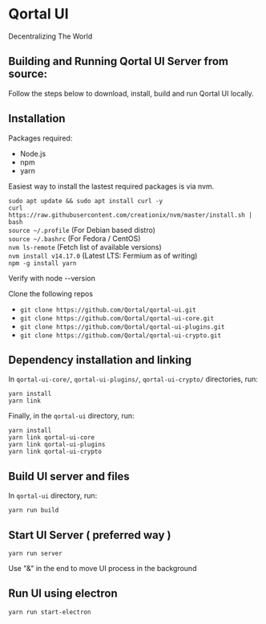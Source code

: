 # Qortal UI 

Decentralizing The World

Building and Running Qortal UI Server from source:
-----------------------------------------------------
Follow the steps below to download, install, build and run Qortal UI locally.


Installation
------------
Packages required:
 - Node.js
 - npm
 - yarn

Easiest way to install the lastest required packages is via nvm. 

``` sudo apt update && sudo apt install curl -y ``` <br/>
``` curl https://raw.githubusercontent.com/creationix/nvm/master/install.sh | bash ``` <br/>
``` source ~/.profile ``` (For Debian based distro) <br/>
``` source ~/.bashrc ``` (For Fedora / CentOS) <br/>
``` nvm ls-remote ``` (Fetch list of available versions) <br/>
``` nvm install v14.17.0 ```  (Latest LTS: Fermium as of writing) <br/>
``` npm -g install yarn ``` <br/>

Verify with node --version <br/>

Clone the following repos
 - ``` git clone https://github.com/Qortal/qortal-ui.git ```
 - ``` git clone https://github.com/Qortal/qortal-ui-core.git ```
 - ``` git clone https://github.com/Qortal/qortal-ui-plugins.git ```
 - ``` git clone https://github.com/Qortal/qortal-ui-crypto.git ```

Dependency installation and linking
-----------------------------------
In `qortal-ui-core/`, `qortal-ui-plugins/`, `qortal-ui-crypto/`  directories, run: 
```
yarn install
yarn link
```

Finally, in the `qortal-ui` directory, run:
```
yarn install
yarn link qortal-ui-core
yarn link qortal-ui-plugins
yarn link qortal-ui-crypto
```



Build UI server and files
-------------------------
In `qortal-ui` directory, run:
```
yarn run build
```

Start UI Server ( preferred way )
-------------------------------
```
yarn run server
```

Use "&" in the end  to move UI process in the background

Run UI using electron
---------------------
```
yarn run start-electron
```
